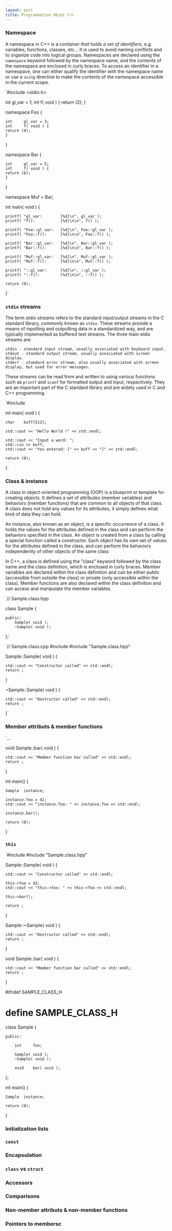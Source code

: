 ```yaml
---
layout: post
title: Programmation Objet C++
---
```


### Namespace

A namespace in C++ is a *container that holds a set of identifiers*, e.g. variables, functions, classes, etc... It is used to avoid naming conflicts and to organize code into logical groups. Namespaces are declared using the `namespace` keyword followed by the namespace name, and the contents of the namespace are enclosed in curly braces. To access an identifier in a namespace, one can either qualify the identifier with the namespace name or use a `using` directive to make the contents of the namespace accessible in the current scope.

`#include <stdio.h>

int     gl_var = 1;
int     f( void ) {
    return (2);
}

namespace   Foo {

    int     gl_var = 3;
    int     f( void ) {
    return (4);
    }
}

namespace   Bar {

    int     gl_var = 5;
    int     f( void ) {
    return (6);
    }
}

namespace   Muf = Bar;

int     main( void ) {

    printf( "gl_var:        [%d]\n", gl_var );
    printf( "f():           [%d]\n\n", f() );

    printf( "Foo::gl_var:   [%d]\n", Foo::gl_var );
    printf( "Foo::f():      [%d]\n\n", Foo::f() );

    printf( "Bar::gl_var:   [%d]\n", Bar::gl_var );
    printf( "Bar::f():      [%d]\n\n", Bar::f() );

    printf( "Muf::gl_var:   [%d]\n", Muf::gl_var );
    printf( "Muf::f():      [%d]\n\n", Muf::f() );

    printf( "::gl_var:      [%d]\n", ::gl_var );
    printf( "::f():         [%d]\n\n", ::f() );

    return (0);
}`

### `stdio` streams

The term *stdio streams* refers to the standard input/output streams in the C standard library, commonly known as `stdio`. These streams provide a means of inputting and outputting data in a standardized way, and are typically implemented as buffered text streams. The three main stdio streams are:

    stdin - standard input stream, usually associated with keyboard input.
    stdout - standard output stream, usually associated with screen display.
    stderr - standard error stream, also usually associated with screen display, but used for error messages.

These streams can be read from and written to using various functions such as `printf` and `scanf` for formatted output and input, respectively. They are an important part of the C standard library and are widely used in C and C++ programming.


`#include <iostream>

int     main( void ) {

    char    buff[512];

    std::cout << "Hello World !" << std::endl;

    std::cout << "Input a word: ";
    std::cin >> buff;
    std::cout << "You entered: [" << buff << "]" << std::endl;

    return (0);
}`

### Class & instance

A class in object-oriented programming (OOP) is a blueprint or template for creating objects. It defines a set of attributes (member variables) and behaviors (member functions) that are common to all objects of that class. A class does not hold any values for its attributes, it simply defines what kind of data they can hold.

An instance, also known as an object, is a specific occurrence of a class. It holds the values for the attributes defined in the class and can perform the behaviors specified in the class. An object is created from a class by calling a special function called a constructor. Each object has its own set of values for the attributes defined in the class, and can perform the behaviors independently of other objects of the same class

In C++, a class is defined using the "class" keyword followed by the class name and the class definition, which is enclosed in curly braces. Member variables are declared within the class definition and can be either public (accessible from outside the class) or private (only accessible within the class). Member functions are also declared within the class definition and can access and manipulate the member variables.

`// Sample.class.hpp

class   Sample {

    public:
        Sample( void );
        ~Sample( void );

};`

`// Sample.class.cpp
#include <iostream>
#include "Sample.class.hpp"

Sample::Sample( void ) {

    std::cout << "Constructor called" << std::endl;
    return ;
}

~Sample::Sample( void ) {

    std::cout << "Destructor called" << std::endl;
    return ;
}`

### Member attributs & member functions

`...

void    Sample::bar( void ) {

    std::cout << "Member function bar called" << std::endl;
    return ;
}

int     main() {

    Sample  instance;

    instance.foo = 42;
    std::cout << "instance.foo: " << instance.foo << std::endl;

    instance.bar();

    return (0);

}`

### `this`

`#include <iostream>
#include "Sample.class.hpp"

Sample::Sample( void ) {

    std::cout << "Constructor called" << std::endl;

    this->foo = 42;
    std::cout << "this->foo: " << this->foo << std::endl;

    this->bar();

    return ;
}

Sample::~Sample( void ) {

    std::cout << "Destructor called" << std::endl;
    return ;
}

void    Sample::bar( void ) {

    std::cout << "Member function bar called" << std::endl;
    return ;
}

#ifndef SAMPLE_CLASS_H
# define SAMPLE_CLASS_H

class   Sample {

    public:

        int     foo;

        Sample( void );
        ~Sample( void );

        void    bar( void );

};

int     main() {

    Sample  instance;

    return (0);

}`

### Initialization lists

### `const`

### Encapsulation

### `class` vs `struct`

### Accessors

### Comparisons

### Non-member attributs & non-member functions

### Pointers to membersc
